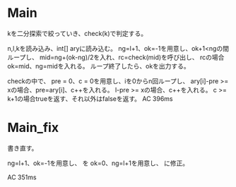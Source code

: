 # Main
kを二分探索で絞っていき、check(k)で判定する。

n,l,kを読み込み、int[] aryに読み込む。
ng=l+1、ok=-1を用意し、ok+1<ngの間ループし、
mid=ng+(ok-ng)/2を入れ、rc=check(mid)を呼び出し、
rcの場合ok=mid、ng=midを入れる。
ループ終了したら、okを出力する。

checkの中で、
pre = 0、c = 0を用意し、iを0からn回ループし、
ary[i]-pre >= xの場合、pre=ary[i]、c++を入れる。
l-pre >= xの場合、c++を入れる。
c >= k+1の場合trueを返す、それ以外はfalseを返す。
AC 396ms

# Main\_fix
書き直す。

ng=l+1、ok=-1を用意し、
を
ok=0、ng=l+1を用意し、
に修正。

AC 351ms

